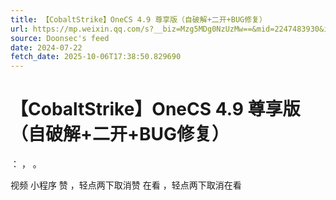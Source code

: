 ```yaml
---
title: 【CobaltStrike】OneCS 4.9 尊享版（自破解+二开+BUG修复）
url: https://mp.weixin.qq.com/s?__biz=Mzg5MDg0NzUzMw==&mid=2247483930&idx=1&sn=bad19640002904df78f73a0547360029
source: Doonsec's feed
date: 2024-07-22
fetch_date: 2025-10-06T17:38:50.829690
---
```


# 【CobaltStrike】OneCS 4.9 尊享版（自破解+二开+BUG修复）

：
，
。

视频
小程序
赞
，轻点两下取消赞
在看
，轻点两下取消在看